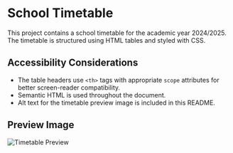 # School Timetable

This project contains a school timetable for the academic year 2024/2025. The timetable is structured using HTML tables and styled with CSS.

## Accessibility Considerations
- The table headers use `<th>` tags with appropriate `scope` attributes for better screen-reader compatibility.
- Semantic HTML is used throughout the document.
- Alt text for the timetable preview image is included in this README.

## Preview Image
![Timetable Preview](timetable_preview.png)
